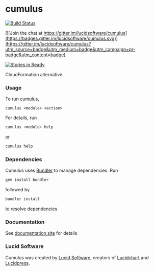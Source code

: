 # cumulus

[![Build Status](https://travis-ci.org/lucidsoftware/cumulus.svg?branch=master)](https://travis-ci.org/lucidsoftware/cumulus)

[![Join the chat at https://gitter.im/lucidsoftware/cumulus](https://badges.gitter.im/lucidsoftware/cumulus.svg)](https://gitter.im/lucidsoftware/cumulus?utm_source=badge&utm_medium=badge&utm_campaign=pr-badge&utm_content=badge)

[![Stories in Ready](https://badge.waffle.io/lucidsoftware/cumulus.png?label=ready&title=Ready)](https://waffle.io/lucidsoftware/cumulus)

CloudFormation alternative

### Usage

To run cumulus,
```
cumulus <module> <action>
```

For details, run
```bash
cumulus <module> help
```
or
```bash
cumulus help
```

### Dependencies

Cumulus uses [Bundler](http://bundler.io/) to manage dependencies. Run
```bash
gem install bundler
```
followed by
```bash
bundler install
```
to resolve dependencies

### Documentation
See [documentation site](http://lucidsoftware.github.io/cumulus) for details

### Lucid Software
Cumulus was created by [Lucid Software](https://www.golucid.co), creators of [Lucidchart](https://www.lucidchart.com) and [Lucidpress](https://www.lucidpress.com).

